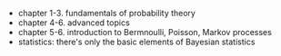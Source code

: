 - chapter 1-3. fundamentals of probability theory 
- chapter 4-6. advanced topics 
- chapter 5-6. introduction to Bermnoulli, Poisson, Markov processes 
- statistics: there's only the basic elements of Bayesian statistics 
